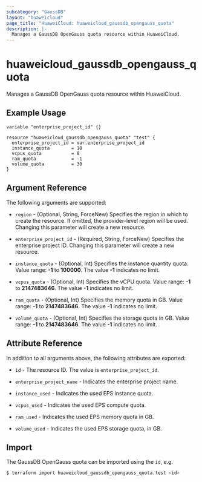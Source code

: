 ```yaml
---
subcategory: "GaussDB"
layout: "huaweicloud"
page_title: "HuaweiCloud: huaweicloud_gaussdb_opengauss_quota"
description: |-
  Manages a GaussDB OpenGauss quota resource within HuaweiCloud.
---
```


# huaweicloud_gaussdb_opengauss_quota

Manages a GaussDB OpenGauss quota resource within HuaweiCloud.

## Example Usage

```hcl
variable "enterprise_project_id" {}

resource "huaweicloud_gaussdb_opengauss_quota" "test" {
  enterprise_project_id = var.enterprise_project_id
  instance_quota        = 10
  vcpus_quota           = 0
  ram_quota             = -1
  volume_quota          = 30
}
```

## Argument Reference

The following arguments are supported:

* `region` - (Optional, String, ForceNew) Specifies the region in which to create the resource.
  If omitted, the provider-level region will be used. Changing this parameter will create a new resource.

* `enterprise_project_id` - (Required, String, ForceNew) Specifies the enterprise project ID. Changing this parameter
  will create a new resource.

* `instance_quota` - (Optional, Int) Specifies the instance quantity quota. Value range: **-1** to **100000**. The value
  **-1** indicates no limit.

* `vcpus_quota` - (Optional, Int) Specifies the vCPU quota. Value range: **-1** to **2147483646**. The value **-1**
  indicates no limit.

* `ram_quota` - (Optional, Int) Specifies the memory quota in GB. Value range: **-1** to **2147483646**. The value **-1**
  indicates no limit.

* `volume_quota` - (Optional, Int) Specifies the storage quota in GB. Value range: **-1** to **2147483646**. The value
  **-1** indicates no limit.

## Attribute Reference

In addition to all arguments above, the following attributes are exported:

* `id` - The resource ID. The value is `enterprise_project_id`.

* `enterprise_project_name` - Indicates the enterprise project name.

* `instance_used` - Indicates the used EPS instance quota.

* `vcpus_used` - Indicates the used EPS compute quota.

* `ram_used` - Indicates the used EPS memory quota in GB.

* `volume_used` - Indicates the used EPS storage quota, in GB.

## Import

The GaussDB OpenGauss quota can be imported using the `id`, e.g.

```bash
$ terraform import huaweicloud_gaussdb_opengauss_quota.test <id>
```
